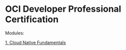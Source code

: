# OCI Developer Professional Certification 

Modules:

[1. Cloud Native Fundamentals](CloudNativeFundamentals)
